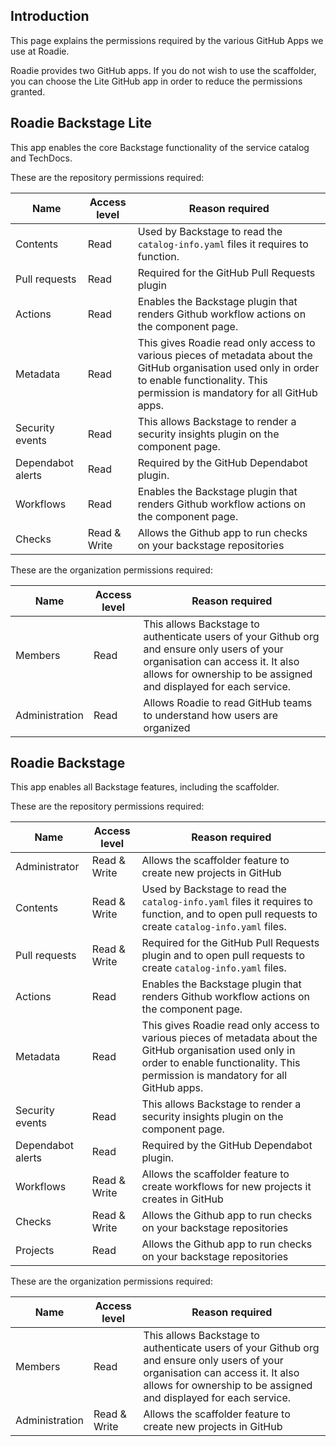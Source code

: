 
## Introduction

This page explains the permissions required by the various GitHub Apps we use at Roadie.

Roadie provides two GitHub apps. If you do not wish to use the scaffolder, you can choose the Lite GitHub app in order to reduce the permissions granted.

## Roadie Backstage Lite

This app enables the core Backstage functionality of the service catalog and TechDocs.

These are the repository permissions required:

| Name              | Access level | Reason required |
| ----------------- | ------------ | ------- |
| Contents          | Read         | Used by Backstage to read the `catalog-info.yaml` files it requires to function. |
| Pull requests     | Read         | Required for the GitHub Pull Requests plugin |
| Actions           | Read         | Enables the Backstage plugin that renders Github workflow actions on the component page. |
| Metadata          | Read         | This gives Roadie read only access to various pieces of metadata about the GitHub organisation used only in order to enable functionality. This permission is mandatory for all GitHub apps. |
| Security events   | Read         | This allows Backstage to render a security insights plugin on the component page. |
| Dependabot alerts | Read         | Required by the GitHub Dependabot plugin. |
| Workflows         | Read         | Enables the Backstage plugin that renders Github workflow actions on the component page. |
| Checks            | Read & Write | Allows the Github app to run checks on your backstage repositories |

These are the organization permissions required:

| Name              | Access level | Reason required |
| ----------------- | ------------ | ------- |
| Members           | Read         | This allows Backstage to authenticate users of your Github org and ensure only users of your organisation can access it. It also allows for ownership to be assigned and displayed for each service. |
| Administration    | Read         | Allows Roadie to read GitHub teams to understand how users are organized |


## Roadie Backstage

This app enables all Backstage features, including the scaffolder.

These are the repository permissions required:

| Name              | Access level | Reason required |
| ----------------- | ------------ | ------- |
| Administrator     | Read & Write | Allows the scaffolder feature to create new projects in GitHub |
| Contents          | Read & Write | Used by Backstage to read the `catalog-info.yaml` files it requires to function, and to open pull requests to create `catalog-info.yaml` files. |
| Pull requests     | Read & Write | Required for the GitHub Pull Requests plugin and to open pull requests to create `catalog-info.yaml` files. |
| Actions           | Read         | Enables the Backstage plugin that renders Github workflow actions on the component page. |
| Metadata          | Read         | This gives Roadie read only access to various pieces of metadata about the  GitHub organisation used only in order to enable functionality. This permission is mandatory for all GitHub apps. |
| Security events   | Read         | This allows Backstage to render a security insights plugin on the component page. |
| Dependabot alerts | Read         | Required by the GitHub Dependabot plugin. |
| Workflows         | Read & Write | Allows the scaffolder feature to create workflows for new projects it creates in GitHub |
| Checks            | Read & Write | Allows the Github app to run checks on your backstage repositories |
| Projects          | Read         | Allows the Github app to run checks on your backstage repositories |

These are the organization permissions required:

| Name              | Access level | Reason required |
| ----------------- | ------------ | ------- |
| Members           | Read         | This allows Backstage to authenticate users of your Github org and ensure only users of your organisation can access it. It also allows for ownership to be assigned and displayed for each service. |
| Administration    | Read & Write | Allows the scaffolder feature to create new projects in GitHub |
